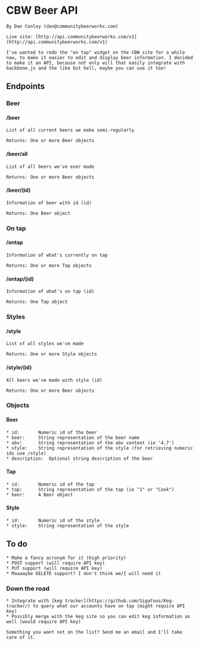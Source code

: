 # CBW Beer API
	By Dan Conley (dan@communitybeerworks.com)

	Live site: [http://api.communitybeerworks.com/v1](http://api.communitybeerworks.com/v1)

	I've wanted to redo the "on tap" widget on the CBW site for a while now, to make it easier to edit and display beer information. I decided to make it an API, because not only will that easily integrate with backbone.js and the like but hell, maybe you can use it too!

## Endpoints
### Beer
#### /beer
	List of all current beers we make semi-regularly

	Returns: One or more Beer objects

#### /beer/all
	List of all beers we've ever made

	Returns: One or more Beer objects

#### /beer/(id)
	Information of beer with id (id)

	Returns: One Beer object

### On tap
#### /ontap
	Information of what's currently on tap

	Returns: One or more Tap objects

#### /ontap/(id)
	Information of what's on tap (id)

	Returns: One Tap object

### Styles
#### /style
	List of all styles we've made

	Returns: One or more Style objects

#### /style/(id)
	All beers we've made with style (id)

	Returns: One or more Beer objects

### Objects
#### Beer
	* id:		Numeric id of the beer
	* beer:		String representation of the beer name
	* abv:		String representation of the abv content (ie '4.7')
	* style:	String representation of the style (for retrieving numeric ids use /style)
	* description:	Optional string description of the beer

#### Tap
	* id:		Numeric id of the tap
	* tap:		String representation of the tap (ie "1" or "Cask")
	* beer:		A Beer object

#### Style
	* id:		Numeric id of the style
	* style:	String representation of the style

## To do
	* Make a fancy acronym for it (high priority)
	* POST support (will require API key)
	* PUT support (will require API key)
	* Maaaaybe DELETE support? I don't think we/I will need it

### Down the road
	* Integrate with [keg tracker](https://github.com/Sigafoos/Keg-tracker/) to query what our accounts have on tap (might require API key)
	* Possibly merge with the keg site so you can edit keg information as well (would require API key)

	Something you want not on the list? Send me an email and I'll take care of it.

